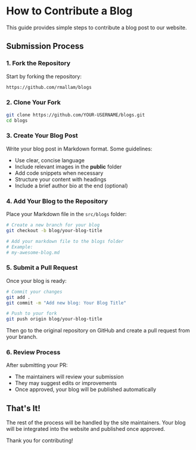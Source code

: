 # How to Contribute a Blog

This guide provides simple steps to contribute a blog post to our website.

## Submission Process

### 1. Fork the Repository

Start by forking the repository:
```bash
https://github.com/rmallam/blogs
```

### 2. Clone Your Fork

```bash
git clone https://github.com/YOUR-USERNAME/blogs.git
cd blogs
```

### 3. Create Your Blog Post

Write your blog post in Markdown format. Some guidelines:

- Use clear, concise language
- Include relevant images in the **public** folder
- Add code snippets when necessary
- Structure your content with headings
- Include a brief author bio at the end (optional)

### 4. Add Your Blog to the Repository

Place your Markdown file in the `src/blogs` folder:

```bash
# Create a new branch for your blog
git checkout -b blog/your-blog-title

# Add your markdown file to the blogs folder
# Example:
# my-awesome-blog.md
```

### 5. Submit a Pull Request

Once your blog is ready:

```bash
# Commit your changes
git add .
git commit -m "Add new blog: Your Blog Title"

# Push to your fork
git push origin blog/your-blog-title
```

Then go to the original repository on GitHub and create a pull request from your branch.

### 6. Review Process

After submitting your PR:
- The maintainers will review your submission
- They may suggest edits or improvements
- Once approved, your blog will be published automatically

## That's It!

The rest of the process will be handled by the site maintainers. Your blog will be integrated into the website and published once approved.

Thank you for contributing!
